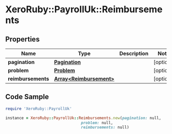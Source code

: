 # XeroRuby::PayrollUk::Reimbursements

## Properties

Name | Type | Description | Notes
------------ | ------------- | ------------- | -------------
**pagination** | [**Pagination**](Pagination.md) |  | [optional] 
**problem** | [**Problem**](Problem.md) |  | [optional] 
**reimbursements** | [**Array&lt;Reimbursement&gt;**](Reimbursement.md) |  | [optional] 

## Code Sample

```ruby
require 'XeroRuby::PayrollUk'

instance = XeroRuby::PayrollUk::Reimbursements.new(pagination: null,
                                 problem: null,
                                 reimbursements: null)
```


